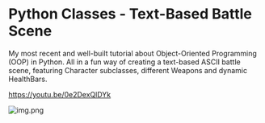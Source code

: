 Python Classes - Text-Based Battle Scene
===========================
My most recent and well-built tutorial about Object-Oriented Programming (OOP) in Python. All in a fun way of creating a text-based ASCII battle scene, featuring Character subclasses, different Weapons and dynamic HealthBars.

https://youtu.be/0e2DexQlDYk

![img.png](.readme_pics/classes.png)
